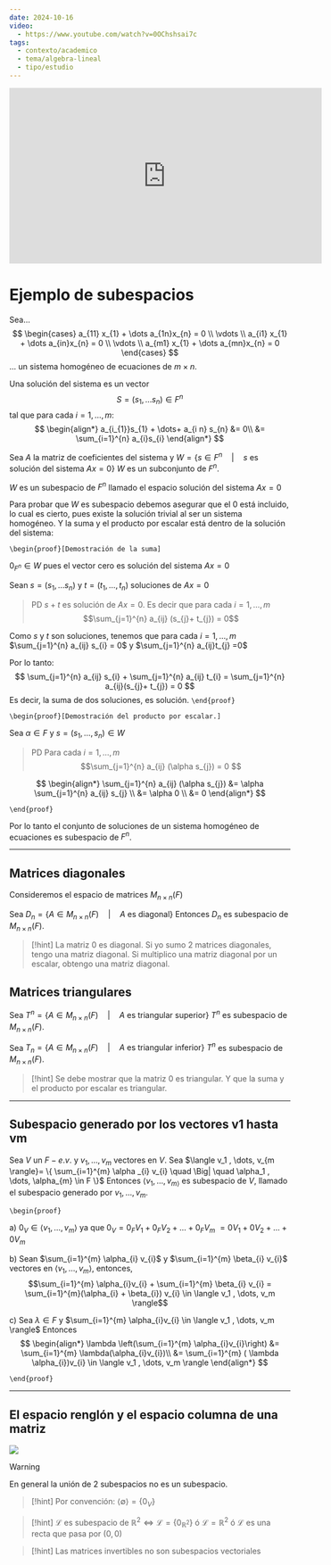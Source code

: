 ```yaml
---
date: 2024-10-16
video:
  - https://www.youtube.com/watch?v=0OChshsai7c
tags:
  - contexto/academico
  - tema/algebra-lineal
  - tipo/estudio
---
```

<iframe width="560" height="315" src="https://www.youtube-nocookie.com/embed/0OChshsai7c?si=prDOuo0Om070WpaV" title="YouTube video player" frameborder="0" allow="accelerometer; autoplay; clipboard-write; encrypted-media; gyroscope; picture-in-picture; web-share" referrerpolicy="strict-origin-when-cross-origin" allowfullscreen></iframe>


# Ejemplo de subespacios


Sea...
$$
\begin{cases}
a_{11} x_{1} + \dots a_{1n}x_{n} = 0 \\
\vdots \\
a_{i1} x_{1} + \dots a_{in}x_{n} = 0 \\
\vdots \\
a_{m1} x_{1} + \dots a_{mn}x_{n} = 0
\end{cases}
$$
... un sistema homogéneo de ecuaciones de $m \times n$.

Una solución del sistema es un vector 
$$
S = (s_{1}, \dots s_{n}) \in F^{n}
$$
tal que para cada $i = 1, \dots, m$:
$$
\begin{align*}
a_{i_{1}}s_{1} + \dots+ a_{i n} s_{n} &=  0\\
&= \sum_{i=1}^{n}  a_{i}s_{i}
\end{align*}
$$

Sea $A$ la matriz de coeficientes del sistema y $W = \{ s \in F ^{n} \quad \Big| \quad s \text{ es solución del sistema } Ax = 0 \}$ 
$W$ es un subconjunto de $F ^{n}$.

$W$ es un subespacio de $F ^{n}$ llamado el espacio solución del sistema $Ax = 0$

Para probar que $W$ es subespacio debemos asegurar que el 0 está incluido, lo cual es cierto, pues existe la solución trivial al ser un sistema homogéneo. Y la suma y el producto por escalar está dentro de la solución del sistema: 

`\begin{proof}[Demostración de la suma]`

$0_{F^{n}} \in W$ pues el vector cero es solución del sistema $Ax= 0$

Sean $s= (s_{1}, \dots s_{n})$ y $t=(t_{1},\dots,t_{n})$ soluciones de $Ax = 0$

>PD
>$s + t$ es solución de $Ax = 0$. Es decir que para cada $i=1,\dots,m$
>$$\sum_{j=1}^{n} a_{ij} (s_{j}+ t_{j}) = 0$$

Como $s$ y $t$ son soluciones, tenemos que para cada $i=1, \dots, m$ 
$\sum_{j=1}^{n}  a_{ij} s_{i} = 0$ y $\sum_{j=1}^{n} a_{ij}t_{j} =0$

Por lo tanto:
$$
\sum_{j=1}^{n}  a_{ij} s_{i} + \sum_{j=1}^{n}  a_{ij} t_{i} = \sum_{j=1}^{n} a_{ij}(s_{j}+ t_{j}) = 0
$$
Es decir, la suma de dos soluciones, es solución.
`\end{proof}`


`\begin{proof}[Demostración del producto por escalar.]`

Sea $\alpha \in F$ y $s = (s_{1}, \dots, s_{n}) \in W$

>PD
>Para cada $i = 1, \dots,m$
>$$\sum_{j=1}^{n} a_{ij} (\alpha s_{j}) = 0 $$

$$
\begin{align*}
\sum_{j=1}^{n} a_{ij} (\alpha s_{j}) &=  \alpha \sum_{j=1}^{n} a_{ij} s_{j} \\
&= \alpha 0 \\
&= 0
\end{align*}
$$

`\end{proof}`

Por lo tanto el conjunto de soluciones de un sistema homogéneo de ecuaciones es subespacio de $F^{n}$.

---

## Matrices diagonales

Consideremos el espacio de matrices $M_{n \times n}(F)$

Sea $D_{n} = \{ A \in M _{ n \times n} (F)  \quad \Big| \quad A \text{ es diagonal} \}$ 
Entonces $D_{n}$ es subespacio de $M_{ n \times n}(F)$.

>[!hint]
La matriz 0 es diagonal. 
Si yo sumo 2 matrices diagonales, tengo una matriz diagonal.
Si multiplico una matriz diagonal por un escalar, obtengo una matriz diagonal. 

## Matrices triangulares

Sea $T^{n} = \{  A \in M_{ n\times n} (F) \quad \Big| \quad A \text{ es triangular superior} \}$
$T^{n}$ es subespacio de $M_{ n \times n} (F)$.

Sea ${} T_{n} = \{  A \in M_{ n\times n} (F) \quad \Big| \quad A \text{ es triangular inferior} \} {}$
$T^{n}$ es subespacio de $M_{ n \times n} (F)$.

>[!hint]
>Se debe mostrar que la matriz 0 es triangular. Y que la suma y el producto por escalar es triangular.

---

## Subespacio generado por los vectores v1 hasta vm

Sea $V$ un $F-e.v.$  y ${} v_{1}, \dots, v_{m} {}$ vectores en $V$.
Sea $\langle  v_1 , \dots, v_{m \rangle}= \{ \sum_{i=1}^{m} \alpha _{i} v_{i} \quad \Big| \quad \alpha_1 , \dots, \alpha_{m} \in F \}$ 
Entonces $\langle  v_1 , \dots, v_{m \rangle}$ es subespacio de $V$, llamado el subespacio generado por $v_1 , \dots, v_m$.

`\begin{proof}`

a)
$0_{V} \in \langle v_1 , \dots, v_m \rangle$ ya que 
$0_{V} = 0_{F} V_{1} + 0_{F}V_{2} + \dots + 0_{F}V_{m}$
$=0 V_{1} + 0V_{2} + \dots + 0V_{m}$

b)
Sean $\sum_{i=1}^{m} \alpha_{i} v_{i}$ y $\sum_{i=1}^{m} \beta_{i} v_{i}$ vectores en $\langle v_1 , \dots, v_m \rangle$, entonces,
$$\sum_{i=1}^{m} \alpha_{i}v_{i} + \sum_{i=1}^{m} \beta_{i} v_{i} = \sum_{i=1}^{m}(\alpha_{i} + \beta_{i}) v_{i} \in \langle v_1 , \dots, v_m \rangle$$

c)
Sea $\lambda \in F$ y $\sum_{i=1}^{m} \alpha_{i}v_{i} \in \langle v_1 , \dots, v_m \rangle$
Entonces 
$$ 
\begin{align*}
\lambda \left(\sum_{i=1}^{m} \alpha_{i}v_{i}\right) &=  \sum_{i=1}^{m} \lambda(\alpha_{i}v_{i})\\
&= \sum_{i=1}^{m} ( \lambda \alpha_{i})v_{i} \in \langle v_1 , \dots, v_m \rangle
\end{align*}
$$

`\end{proof}`

---

## El espacio renglón y el espacio columna de una matriz

![](https://youtu.be/0OChshsai7c?si=lbCRaUNrT79ocSTA&t=1878)

>[!warning]
>En general la unión de 2 subespacios no es un subespacio. 


>[!hint]
Por convención: $\langle \emptyset \rangle = \{  0_{V} \}$ 

>[!hint]
>$\mathcal{L}$ es subespacio de $\mathbb{R}^{2} \Leftrightarrow \mathcal{L} = \{ 0_{\mathbb{R}^{2}} \}$ ó $\mathcal{L} = \mathbb{R}^{2}$ ó $\mathcal{L}$ es una recta que pasa por $(0,0)$

>[!hint]
>Las matrices invertibles no son subespacios vectoriales

